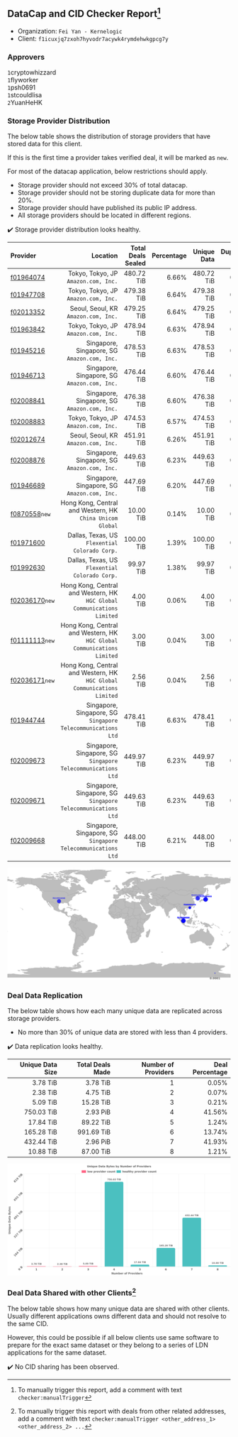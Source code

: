 ## DataCap and CID Checker Report[^1]
 - Organization: `Fei Yan - Kernelogic`
 - Client: `f1icuxjq7zxoh7hyvodr7acywk4rymdehwkgpcg7y`
### Approvers
`1`cryptowhizzard<br/>`1`flyworker<br/>`1`psh0691<br/>`1`stcouldlisa<br/>`2`YuanHeHK

### Storage Provider Distribution
The below table shows the distribution of storage providers that have stored data for this client.

If this is the first time a provider takes verified deal, it will be marked as `new`.

For most of the datacap application, below restrictions should apply.
 - Storage provider should not exceed 30% of total datacap.
 - Storage provider should not be storing duplicate data for more than 20%.
 - Storage provider should have published its public IP address.
 - All storage providers should be located in different regions.

✔️ Storage provider distribution looks healthy.

| Provider                                                    |                                                                   Location | Total Deals Sealed | Percentage | Unique Data | Duplicate Deals |
| :---------------------------------------------------------- | -------------------------------------------------------------------------: | -----------------: | ---------: | ----------: | --------------: |
| [f01964074](https://filfox.info/en/address/f01964074)       |                                    Tokyo, Tokyo, JP<br/>`Amazon.com, Inc.` |         480.72 TiB |      6.66% |  480.72 TiB |           0.00% |
| [f01947708](https://filfox.info/en/address/f01947708)       |                                    Tokyo, Tokyo, JP<br/>`Amazon.com, Inc.` |         479.38 TiB |      6.64% |  479.38 TiB |           0.00% |
| [f02013352](https://filfox.info/en/address/f02013352)       |                                    Seoul, Seoul, KR<br/>`Amazon.com, Inc.` |         479.25 TiB |      6.64% |  479.25 TiB |           0.00% |
| [f01963842](https://filfox.info/en/address/f01963842)       |                                    Tokyo, Tokyo, JP<br/>`Amazon.com, Inc.` |         478.94 TiB |      6.63% |  478.94 TiB |           0.00% |
| [f01945216](https://filfox.info/en/address/f01945216)       |                            Singapore, Singapore, SG<br/>`Amazon.com, Inc.` |         478.53 TiB |      6.63% |  478.53 TiB |           0.00% |
| [f01946713](https://filfox.info/en/address/f01946713)       |                            Singapore, Singapore, SG<br/>`Amazon.com, Inc.` |         476.44 TiB |      6.60% |  476.44 TiB |           0.00% |
| [f02008841](https://filfox.info/en/address/f02008841)       |                            Singapore, Singapore, SG<br/>`Amazon.com, Inc.` |         476.38 TiB |      6.60% |  476.38 TiB |           0.00% |
| [f02008883](https://filfox.info/en/address/f02008883)       |                                    Tokyo, Tokyo, JP<br/>`Amazon.com, Inc.` |         474.53 TiB |      6.57% |  474.53 TiB |           0.00% |
| [f02012674](https://filfox.info/en/address/f02012674)       |                                    Seoul, Seoul, KR<br/>`Amazon.com, Inc.` |         451.91 TiB |      6.26% |  451.91 TiB |           0.00% |
| [f02008876](https://filfox.info/en/address/f02008876)       |                            Singapore, Singapore, SG<br/>`Amazon.com, Inc.` |         449.63 TiB |      6.23% |  449.63 TiB |           0.00% |
| [f01946689](https://filfox.info/en/address/f01946689)       |                            Singapore, Singapore, SG<br/>`Amazon.com, Inc.` |         447.69 TiB |      6.20% |  447.69 TiB |           0.00% |
| [f0870558](https://filfox.info/en/address/f0870558)`new`    |               Hong Kong, Central and Western, HK<br/>`China Unicom Global` |          10.00 TiB |      0.14% |   10.00 TiB |           0.00% |
| [f01971600](https://filfox.info/en/address/f01971600)       |                          Dallas, Texas, US<br/>`Flexential Colorado Corp.` |         100.00 TiB |      1.39% |  100.00 TiB |           0.00% |
| [f01992630](https://filfox.info/en/address/f01992630)       |                          Dallas, Texas, US<br/>`Flexential Colorado Corp.` |          99.97 TiB |      1.38% |   99.97 TiB |           0.00% |
| [f02036170](https://filfox.info/en/address/f02036170)`new`  | Hong Kong, Central and Western, HK<br/>`HGC Global Communications Limited` |           4.00 TiB |      0.06% |    4.00 TiB |           0.00% |
| [f01111113](https://filfox.info/en/address/f01111113)`new`  | Hong Kong, Central and Western, HK<br/>`HGC Global Communications Limited` |           3.00 TiB |      0.04% |    3.00 TiB |           0.00% |
| [f02036171](https://filfox.info/en/address/f02036171)`new`  | Hong Kong, Central and Western, HK<br/>`HGC Global Communications Limited` |           2.56 TiB |      0.04% |    2.56 TiB |           0.00% |
| [f01944744](https://filfox.info/en/address/f01944744)       |            Singapore, Singapore, SG<br/>`Singapore Telecommunications Ltd` |         478.41 TiB |      6.63% |  478.41 TiB |           0.00% |
| [f02009673](https://filfox.info/en/address/f02009673)       |            Singapore, Singapore, SG<br/>`Singapore Telecommunications Ltd` |         449.97 TiB |      6.23% |  449.97 TiB |           0.00% |
| [f02009671](https://filfox.info/en/address/f02009671)       |            Singapore, Singapore, SG<br/>`Singapore Telecommunications Ltd` |         449.63 TiB |      6.23% |  449.63 TiB |           0.00% |
| [f02009668](https://filfox.info/en/address/f02009668)       |            Singapore, Singapore, SG<br/>`Singapore Telecommunications Ltd` |         448.00 TiB |      6.21% |  448.00 TiB |           0.00% |

<img src="https://raw.githubusercontent.com/data-preservation-programs/filplus-checker-assets/main/filecoin-project/filecoin-plus-large-datasets/issues/1352/1676509754536.png"/>

### Deal Data Replication
The below table shows how each many unique data are replicated across storage providers.

- No more than 30% of unique data are stored with less than 4 providers.

✔️ Data replication looks healthy.

| Unique Data Size | Total Deals Made | Number of Providers | Deal Percentage |
| ---------------: | ---------------: | ------------------: | --------------: |
|         3.78 TiB |         3.78 TiB |                   1 |           0.05% |
|         2.38 TiB |         4.75 TiB |                   2 |           0.07% |
|         5.09 TiB |        15.28 TiB |                   3 |           0.21% |
|       750.03 TiB |         2.93 PiB |                   4 |          41.56% |
|        17.84 TiB |        89.22 TiB |                   5 |           1.24% |
|       165.28 TiB |       991.69 TiB |                   6 |          13.74% |
|       432.44 TiB |         2.96 PiB |                   7 |          41.93% |
|        10.88 TiB |        87.00 TiB |                   8 |           1.21% |

<img src="https://raw.githubusercontent.com/data-preservation-programs/filplus-checker-assets/main/filecoin-project/filecoin-plus-large-datasets/issues/1352/1676509757153.png"/>

### Deal Data Shared with other Clients[^3]
The below table shows how many unique data are shared with other clients.
Usually different applications owns different data and should not resolve to the same CID.

However, this could be possible if all below clients use same software to prepare for the exact same dataset or they belong to a series of LDN applications for the same dataset.

✔️ No CID sharing has been observed.

[^1]: To manually trigger this report, add a comment with text `checker:manualTrigger`

[^2]: Deals from those addresses are combined into this report as they are specified with `checker:manualTrigger`

[^3]: To manually trigger this report with deals from other related addresses, add a comment with text `checker:manualTrigger <other_address_1> <other_address_2> ...`

